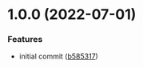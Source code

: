 # 1.0.0 (2022-07-01)


### Features

* initial commit ([b585317](https://github.com/Prybh/SimpleSceneManagement/commit/b58531740bb89b05375b433b7ac8e9d478f2219a))
